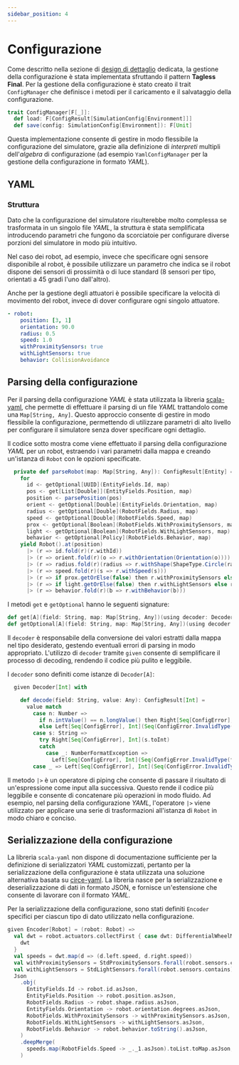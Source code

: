 ```yaml
---
sidebar_position: 4
---
```


# Configurazione

Come descritto nella sezione di [design di dettaglio](../../04-detailed-design/08-configuration.md) dedicata, la gestione della configurazione è stata implementata sfruttando il pattern **Tagless Final**.
Per la gestione della configurazione è stato creato il trait `ConfigManager` che definisce i metodi per il caricamento e il salvataggio della configurazione.

```scala
trait ConfigManager[F[_]]:
  def load: F[ConfigResult[SimulationConfig[Environment]]]
  def save(config: SimulationConfig[Environment]): F[Unit]
```

Questa implementazione consente di gestire in modo flessibile la configurazione del simulatore, grazie alla definizione di _interpreti_ multipli dell'_algebra_ di configurazione (ad esempio `YamlConfigManager` per la gestione della configurazione in formato _YAML_).

## YAML

### Struttura

Dato che la configurazione del simulatore risulterebbe molto complessa se trasformata in un singolo file _YAML_, la struttura è stata semplificata introducendo parametri che fungono da scorciatoie per configurare diverse porzioni del simulatore in modo più intuitivo.

Nel caso dei robot, ad esempio, invece che specificare ogni sensore disponibile al robot, è possibile utilizzare un parametro che indica se il robot dispone dei sensori di prossimità o di luce standard (8 sensori per tipo, orientati a 45 gradi l'uno dall'altro).

Anche per la gestione degli attuatori è possibile specificare la velocità di movimento del robot, invece di dover configurare ogni singolo attuatore.

```yaml
- robot:
    position: [3, 1]
    orientation: 90.0
    radius: 0.5
    speed: 1.0
    withProximitySensors: true
    withLightSensors: true
    behavior: CollisionAvoidance
```

## Parsing della configurazione

Per il parsing della configurazione _YAML_ è stata utilizzata la libreria [scala-yaml](https://github.com/VirtusLab/scala-yaml), che permette di effettuare il parsing di un file _YAML_ trattandolo come una `Map[String, Any]`. Questo approccio consente di gestire in modo flessibile la configurazione, permettendo di utilizzare parametri di alto livello per configurare il simulatore senza dover specificare ogni dettaglio.

Il codice sotto mostra come viene effettuato il parsing della configurazione _YAML_ per un robot, estraendo i vari parametri dalla mappa e creando un'istanza di `Robot` con le opzioni specificate.

```scala
  private def parseRobot(map: Map[String, Any]): ConfigResult[Entity] =
    for
      id <- getOptional[UUID](EntityFields.Id, map)
      pos <- get[List[Double]](EntityFields.Position, map)
      position <- parsePosition(pos)
      orient <- getOptional[Double](EntityFields.Orientation, map)
      radius <- getOptional[Double](RobotFields.Radius, map)
      speed <- getOptional[Double](RobotFields.Speed, map)
      prox <- getOptional[Boolean](RobotFields.WithProximitySensors, map)
      light <- getOptional[Boolean](RobotFields.WithLightSensors, map)
      behavior <- getOptional[Policy](RobotFields.Behavior, map)
    yield Robot().at(position)
      |> (r => id.fold(r)(r.withId))
      |> (r => orient.fold(r)(o => r.withOrientation(Orientation(o))))
      |> (r => radius.fold(r)(radius => r.withShape(ShapeType.Circle(radius))))
      |> (r => speed.fold(r)(s => r.withSpeed(s)))
      |> (r => if prox.getOrElse(false) then r.withProximitySensors else r)
      |> (r => if light.getOrElse(false) then r.withLightSensors else r)
      |> (r => behavior.fold(r)(b => r.withBehavior(b)))
```

I metodi `get` e `getOptional` hanno le seguenti signature:

```scala
def get[A](field: String, map: Map[String, Any])(using decoder: Decoder[A]): ConfigResult[A]
def getOptional[A](field: String, map: Map[String, Any])(using decoder: Decoder[A]): ConfigResult[Option[A]]
```

Il `decoder` è responsabile della conversione dei valori estratti dalla mappa nel tipo desiderato, gestendo eventuali errori di parsing in modo appropriato.
L'utilizzo di `decoder` tramite `given` consente di semplificare il processo di decoding, rendendo il codice più pulito e leggibile.

I `decoder` sono definiti come istanze di `Decoder[A]`:

```scala
  given Decoder[Int] with

    def decode(field: String, value: Any): ConfigResult[Int] =
      value match
        case n: Number =>
          if n.intValue() == n.longValue() then Right[Seq[ConfigError], Int](n.intValue())
          else Left[Seq[ConfigError], Int](Seq(ConfigError.InvalidType(field, "Int - value out of range")))
        case s: String =>
          try Right[Seq[ConfigError], Int](s.toInt)
          catch
            case _: NumberFormatException =>
              Left[Seq[ConfigError], Int](Seq(ConfigError.InvalidType(field, "Int - invalid string format")))
        case _ => Left[Seq[ConfigError], Int](Seq(ConfigError.InvalidType(field, "Int")))
```

Il metodo `|>` è un operatore di piping che consente di passare il risultato di un'espressione come input alla successiva. Questo rende il codice più leggibile e consente di concatenare più operazioni in modo fluido. Ad esempio, nel parsing della configurazione _YAML_, l'operatore `|>` viene utilizzato per applicare una serie di trasformazioni all'istanza di `Robot` in modo chiaro e conciso.

## Serializzazione della configurazione

La libreria `scala-yaml` non dispone di documentazione sufficiente per la definizione di serializzatori _YAML_ customizzati, pertanto per la serializzazione della configurazione è stata utilizzata una soluzione alternativa basata su [circe-yaml](https://github.com/circe/circe-yaml).
La libreria nasce per la serializzazione e deserializzazione di dati in formato JSON, e fornisce un'estensione che consente di lavorare con il formato _YAML_.

Per la serializzazione della configurazione, sono stati definiti `Encoder` specifici per ciascun tipo di dato utilizzato nella configurazione.

```scala
given Encoder[Robot] = (robot: Robot) =>
  val dwt = robot.actuators.collectFirst { case dwt: DifferentialWheelMotor =>
    dwt
  }
  val speeds = dwt.map(d => (d.left.speed, d.right.speed))
  val withProximitySensors = StdProximitySensors.forall(robot.sensors.contains)
  val withLightSensors = StdLightSensors.forall(robot.sensors.contains)
  Json
    .obj(
      EntityFields.Id -> robot.id.asJson,
      EntityFields.Position -> robot.position.asJson,
      RobotFields.Radius -> robot.shape.radius.asJson,
      EntityFields.Orientation -> robot.orientation.degrees.asJson,
      RobotFields.WithProximitySensors -> withProximitySensors.asJson,
      RobotFields.WithLightSensors -> withLightSensors.asJson,
      RobotFields.Behavior -> robot.behavior.toString().asJson,
    )
    .deepMerge(
      speeds.map(RobotFields.Speed -> _._1.asJson).toList.toMap.asJson,
    )

```
